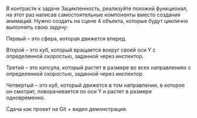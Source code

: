 В контрасте к задаче Зацикленность, реализуйте похожий функционал, на этот раз написав самостоятельные компоненты вместо создания анимаций. Нужно создать на сцене 4 объекта, которые будут циклично выполнять свою задачу:

  Первый – это сфера, которая движется вперед	

  Второй – это куб, который вращается вокруг своей оси Y с определенной скоростью, заданной через инспектор.

  Третий  – это капсула, который растет в размере во всех направлениях с определенной скоростью, заданной через инспектор.	

  Четвертый – это куб, который движется в том направлении, в которое он смотрит, поворачивается по оси Y и растет в размере одновременно.



Сдача как проект на Git + видео демонстрация.
